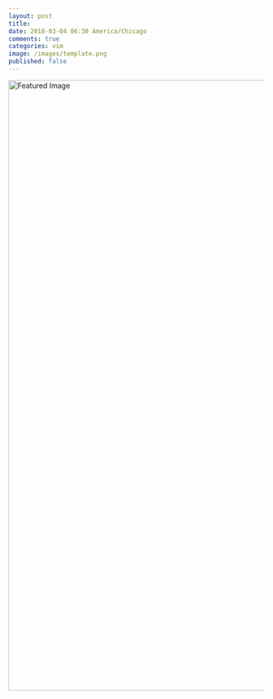 ```yaml
---
layout: post
title:
date: 2018-03-04 06:30 America/Chicago
comments: true
categories: vim
image: /images/template.png
published: false
---
```


<img class="featured" src="{{page.image}}" width=1900 height=1200 alt="Featured Image" />

<!-- more -->

